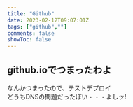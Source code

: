 ```yaml
---
title: "Github"
date: 2023-02-12T09:07:01Z
tags: ["github",""]
comments: false
showToc: false
---
```

## github.ioでつまったわよ

なんかつまったので、テストデプロイ  
どうもDNSの問題だったぽい・・・よしッ!
